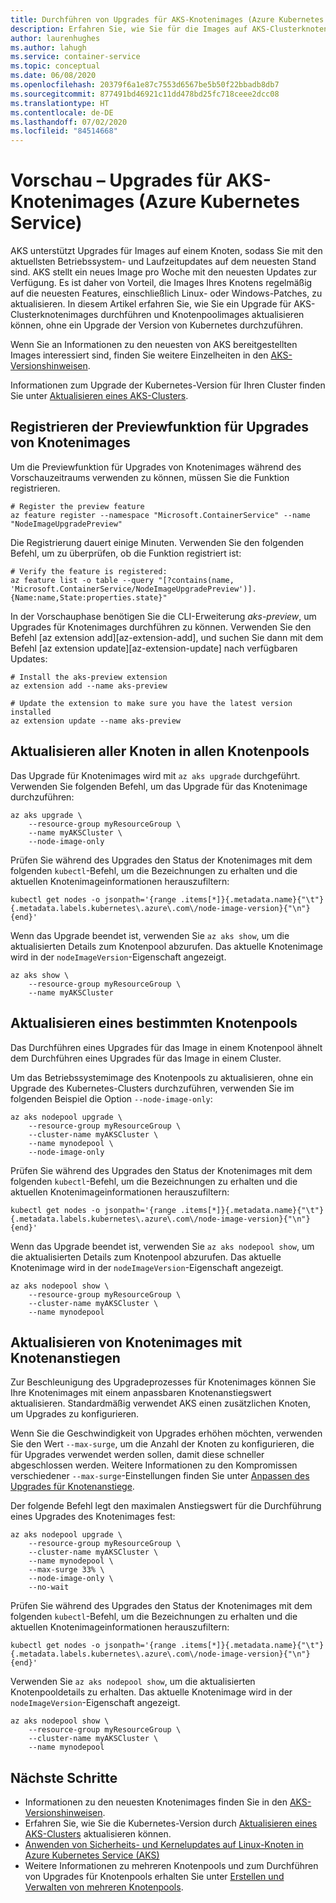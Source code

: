 ```yaml
---
title: Durchführen von Upgrades für AKS-Knotenimages (Azure Kubernetes Service)
description: Erfahren Sie, wie Sie für die Images auf AKS-Clusterknoten und Knotenpools ein Upgrade durchführen.
author: laurenhughes
ms.author: lahugh
ms.service: container-service
ms.topic: conceptual
ms.date: 06/08/2020
ms.openlocfilehash: 20379f6a1e87c7553d6567be5b50f22bbadb8db7
ms.sourcegitcommit: 877491bd46921c11dd478bd25fc718ceee2dcc08
ms.translationtype: HT
ms.contentlocale: de-DE
ms.lasthandoff: 07/02/2020
ms.locfileid: "84514668"
---
```

# <a name="preview---azure-kubernetes-service-aks-node-image-upgrades"></a>Vorschau – Upgrades für AKS-Knotenimages (Azure Kubernetes Service)

AKS unterstützt Upgrades für Images auf einem Knoten, sodass Sie mit den aktuellsten Betriebssystem- und Laufzeitupdates auf dem neuesten Stand sind. AKS stellt ein neues Image pro Woche mit den neuesten Updates zur Verfügung. Es ist daher von Vorteil, die Images Ihres Knotens regelmäßig auf die neuesten Features, einschließlich Linux- oder Windows-Patches, zu aktualisieren. In diesem Artikel erfahren Sie, wie Sie ein Upgrade für AKS-Clusterknotenimages durchführen und Knotenpoolimages aktualisieren können, ohne ein Upgrade der Version von Kubernetes durchzuführen.

Wenn Sie an Informationen zu den neuesten von AKS bereitgestellten Images interessiert sind, finden Sie weitere Einzelheiten in den [AKS-Versionshinweisen](https://github.com/Azure/AKS/releases).

Informationen zum Upgrade der Kubernetes-Version für Ihren Cluster finden Sie unter [Aktualisieren eines AKS-Clusters][upgrade-cluster].

## <a name="register-the-node-image-upgrade-preview-feature"></a>Registrieren der Previewfunktion für Upgrades von Knotenimages

Um die Previewfunktion für Upgrades von Knotenimages während des Vorschauzeitraums verwenden zu können, müssen Sie die Funktion registrieren.

```azurecli
# Register the preview feature
az feature register --namespace "Microsoft.ContainerService" --name "NodeImageUpgradePreview"
```

Die Registrierung dauert einige Minuten. Verwenden Sie den folgenden Befehl, um zu überprüfen, ob die Funktion registriert ist:

```azurecli
# Verify the feature is registered:
az feature list -o table --query "[?contains(name, 'Microsoft.ContainerService/NodeImageUpgradePreview')].{Name:name,State:properties.state}"
```

In der Vorschauphase benötigen Sie die CLI-Erweiterung *aks-preview*, um Upgrades für Knotenimages durchführen zu können. Verwenden Sie den Befehl [az extension add][az-extension-add], und suchen Sie dann mit dem Befehl [az extension update][az-extension-update] nach verfügbaren Updates:

```azurecli
# Install the aks-preview extension
az extension add --name aks-preview

# Update the extension to make sure you have the latest version installed
az extension update --name aks-preview
```

## <a name="upgrade-all-nodes-in-all-node-pools"></a>Aktualisieren aller Knoten in allen Knotenpools

Das Upgrade für Knotenimages wird mit `az aks upgrade` durchgeführt. Verwenden Sie folgenden Befehl, um das Upgrade für das Knotenimage durchzuführen:

```azurecli
az aks upgrade \
    --resource-group myResourceGroup \
    --name myAKSCluster \
    --node-image-only
```

Prüfen Sie während des Upgrades den Status der Knotenimages mit dem folgenden `kubectl`-Befehl, um die Bezeichnungen zu erhalten und die aktuellen Knotenimageinformationen herauszufiltern:

```azurecli
kubectl get nodes -o jsonpath='{range .items[*]}{.metadata.name}{"\t"}{.metadata.labels.kubernetes\.azure\.com\/node-image-version}{"\n"}{end}'
```

Wenn das Upgrade beendet ist, verwenden Sie `az aks show`, um die aktualisierten Details zum Knotenpool abzurufen. Das aktuelle Knotenimage wird in der `nodeImageVersion`-Eigenschaft angezeigt.

```azurecli
az aks show \
    --resource-group myResourceGroup \
    --name myAKSCluster
```

## <a name="upgrade-a-specific-node-pool"></a>Aktualisieren eines bestimmten Knotenpools

Das Durchführen eines Upgrades für das Image in einem Knotenpool ähnelt dem Durchführen eines Upgrades für das Image in einem Cluster.

Um das Betriebssystemimage des Knotenpools zu aktualisieren, ohne ein Upgrade des Kubernetes-Clusters durchzuführen, verwenden Sie im folgenden Beispiel die Option `--node-image-only`:

```azurecli
az aks nodepool upgrade \
    --resource-group myResourceGroup \
    --cluster-name myAKSCluster \
    --name mynodepool \
    --node-image-only
```

Prüfen Sie während des Upgrades den Status der Knotenimages mit dem folgenden `kubectl`-Befehl, um die Bezeichnungen zu erhalten und die aktuellen Knotenimageinformationen herauszufiltern:

```azurecli
kubectl get nodes -o jsonpath='{range .items[*]}{.metadata.name}{"\t"}{.metadata.labels.kubernetes\.azure\.com\/node-image-version}{"\n"}{end}'
```

Wenn das Upgrade beendet ist, verwenden Sie `az aks nodepool show`, um die aktualisierten Details zum Knotenpool abzurufen. Das aktuelle Knotenimage wird in der `nodeImageVersion`-Eigenschaft angezeigt.

```azurecli
az aks nodepool show \
    --resource-group myResourceGroup \
    --cluster-name myAKSCluster \
    --name mynodepool
```

## <a name="upgrade-node-images-with-node-surge"></a>Aktualisieren von Knotenimages mit Knotenanstiegen

Zur Beschleunigung des Upgradeprozesses für Knotenimages können Sie Ihre Knotenimages mit einem anpassbaren Knotenanstiegswert aktualisieren. Standardmäßig verwendet AKS einen zusätzlichen Knoten, um Upgrades zu konfigurieren.

Wenn Sie die Geschwindigkeit von Upgrades erhöhen möchten, verwenden Sie den Wert `--max-surge`, um die Anzahl der Knoten zu konfigurieren, die für Upgrades verwendet werden sollen, damit diese schneller abgeschlossen werden. Weitere Informationen zu den Kompromissen verschiedener `--max-surge`-Einstellungen finden Sie unter [Anpassen des Upgrades für Knotenanstiege][max-surge].

Der folgende Befehl legt den maximalen Anstiegswert für die Durchführung eines Upgrades des Knotenimages fest:

```azurecli
az aks nodepool upgrade \
    --resource-group myResourceGroup \
    --cluster-name myAKSCluster \
    --name mynodepool \
    --max-surge 33% \
    --node-image-only \
    --no-wait
```

Prüfen Sie während des Upgrades den Status der Knotenimages mit dem folgenden `kubectl`-Befehl, um die Bezeichnungen zu erhalten und die aktuellen Knotenimageinformationen herauszufiltern:

```azurecli
kubectl get nodes -o jsonpath='{range .items[*]}{.metadata.name}{"\t"}{.metadata.labels.kubernetes\.azure\.com\/node-image-version}{"\n"}{end}'
```

Verwenden Sie `az aks nodepool show`, um die aktualisierten Knotenpooldetails zu erhalten. Das aktuelle Knotenimage wird in der `nodeImageVersion`-Eigenschaft angezeigt.

```azurecli
az aks nodepool show \
    --resource-group myResourceGroup \
    --cluster-name myAKSCluster \
    --name mynodepool
```

## <a name="next-steps"></a>Nächste Schritte

- Informationen zu den neuesten Knotenimages finden Sie in den [AKS-Versionshinweisen](https://github.com/Azure/AKS/releases).
- Erfahren Sie, wie Sie die Kubernetes-Version durch [Aktualisieren eines AKS-Clusters][upgrade-cluster] aktualisieren können.
- [Anwenden von Sicherheits- und Kernelupdates auf Linux-Knoten in Azure Kubernetes Service (AKS)][security-update]
- Weitere Informationen zu mehreren Knotenpools und zum Durchführen von Upgrades für Knotenpools erhalten Sie unter [Erstellen und Verwalten von mehreren Knotenpools][use-multiple-node-pools].

<!-- LINKS - internal -->
[upgrade-cluster]: upgrade-cluster.md
[security-update]: node-updates-kured.md
[use-multiple-node-pools]: use-multiple-node-pools.md
[max-surge]: upgrade-cluster.md#customize-node-surge-upgrade-preview
